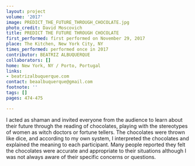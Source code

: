 ```yaml
---
layout: project
volume: '2017'
image: PREDICT_THE_FUTURE_THROUGH_CHOCOLATE.jpg
photo_credit: David Moscovich
title: PREDICT THE FUTURE THROUGH CHOCOLATE
first_performed: first performed on November 29, 2017
place: The Kitchen, New York City, NY
times_performed: performed once in 2017
contributor: BEATRIZ ALBUQUERQUE
collaborators: []
home: New York, NY / Porto, Portugal
links:
- beatrizalbuquerque.com
contact: beaalbuquerque@gmail.com
footnote: ''
tags: []
pages: 474-475

---
```


I acted as shaman and invited everyone from the audience to learn about their future through the reading of chocolates, playing with the stereotypes of women as witch doctors or fortune tellers. The chocolates were thrown like dice, and according to my own system, I interpreted the chocolates and explained the meaning to each participant. Many people reported they felt the chocolates were accurate and appropriate to their situations although I was not always aware of their specific concerns or questions.
